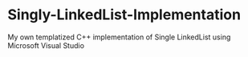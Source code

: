 # Singly-LinkedList-Implementation
My own templatized C++ implementation of Single LinkedList using Microsoft Visual Studio
